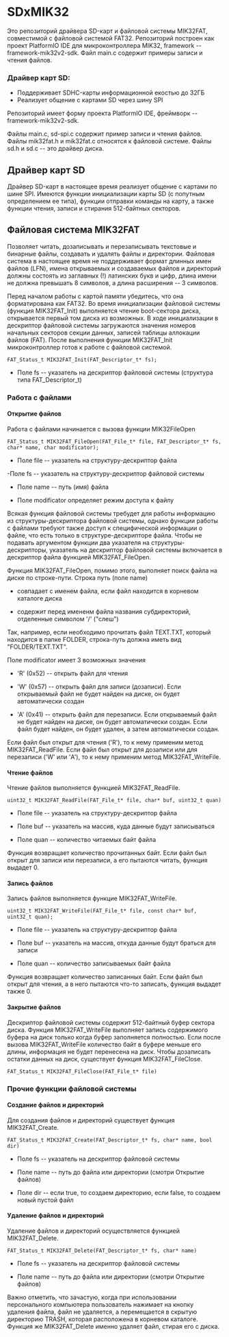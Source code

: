 # SDxMIK32
Это репозиторий драйвера SD-карт и файловой системы MIK32FAT, совместимой с файловой системой FAT32.
Репозиторий построен как проект PlatformIO IDE для микроконтроллера MIK32, framework -- framework-mik32v2-sdk. Файл main.c содержит примеры записи и чтения файлов.
### Драйвер карт SD:
- Поддерживает SDHC-карты информационной екостью до 32ГБ
- Реализует общение с картами SD через шину SPI

Репозиторий имеет форму проекта PlatformIO IDE, фреймворк -- framework-mik32v2-sdk.

Файлы main.c, sd-spi.c содержит пример записи и чтения файлов. Файлы mik32fat.h и mik32fat.c относятся к файловой системе. Файлы sd.h и sd.c -- это драйвер диска.

## **Драйвер карт SD**

Драйвер SD-карт в настоящее время реализует общение с картами по шине SPI. Имеются функции инициализации карты SD (с попутным определением ее типа), функции отправки команды на карту, а также функции чтения, записи и стирания 512-байтных секторов.

## **Файловая система MIK32FAT**

Позволяет читать, дозаписывать и перезаписывать текстовые и бинарные файлы, создавать и удалять файлы и директории. Файловая система в настоящее время не поддерживает формат длинных имен файлов (LFN), имена открываемых и создаваемых файлов и директорий должны состоять из заглавных (!) латинских букв и цифр, длина имени не должна превышать 8 символов, а длина расширения -- 3 символов.

Перед началом работы с картой памяти убедитесь, что она форматирована как FAT32.
Во время инициализации файловой системы (функция MIK32FAT_Init) выполняется чтение boot-сектора диска, открывается первый том диска из возможных. В ходе инициализации в дескриптор файловой системы загружаются значения номеров начальных секторов секции данных, записей таблицы аллокации файлов (FAT). После выполнения функции MIK32FAT_Init микроконтроллер готов к работе с файловой системой.

`FAT_Status_t MIK32FAT_Init(FAT_Descriptor_t* fs);`

- Поле fs -- указатель на дескриптор файловой системы (структура типа FAT_Descriptor_t)
### **Работа с файлами**

#### **Открытие файлов**

Работа с файлами начинается с вызова функции MIK32FileOpen

`FAT_Status_t MIK32FAT_FileOpen(FAT_File_t* file, FAT_Descriptor_t* fs, char* name, char modificator);`

- Поле file -- указатель на структуру-дескриптор файла

-Поле fs -- указатель на структуру-дескриптор файловой системы

- Поле name -- путь (имя) файла

- Поле modificator определяет режим доступа к файлу

Всякая функция файловой системы требудет для работы информацию из структуры-дескриптора файловой системы, однако функции работы с файлами требуют также доступ к специфической информации о файле, что есть только в структуре-дескрипторе файла. Чтобы не подавать аргументом функции два указателя на структуры-дескрипторы, указатель на дескриптор файловой системы включается в дескриптор файла функцией MIK32FAT_FileOpen.

Функция MIK32FAT_FileOpen, помимо этого, выполняет поиск файла на диске по строке-пути. Строка путь (поле name)

- совпадает с именем файла, если файл находится в корневом каталоге диска

- содержит перед имененм файла названия субдиректорий, отделенные символом '/' ("слеш")

Так, например, если необходимо прочитать файл TEXT.TXT, который находится в папке FOLDER, строка-путь должна иметь вид "FOLDER/TEXT.TXT".

Поле modificator имеет 3 возможных значения

- 'R' (0x52) -- открыть файл для чтения

- 'W' (0x57) -- открыть файл для записи (дозаписи). Если открываемый файл не будет найден на диске, он будет автоматически создан

- 'A' (0x41) -- открыть файл для перезаписи. Если открываемый файл не будет найден на диске, он будет автоматически создан. Если файл будет найден, он будет удален, а затем автоматически создан.

Если файл был открыт для чтения ('R'), то к нему применим метод MIK32FAT_ReadFile. Если файл был открыт для дозаписи или для перезаписи ('W' или 'A'), то к нему применим метод MIK32FAT_WriteFile.

#### **Чтение файлов**

Чтение файлов выполняется функцией MIK32FAT_ReadFile.

`uint32_t MIK32FAT_ReadFile(FAT_File_t* file, char* buf, uint32_t quan)`

- Поле file -- указатель на структуру-дескриптор файла

- Поле buf -- указатель на массив, куда данные будут записываться

- Поле quan -- количество читаемых байт файла

Функция возвращает количество прочитанных байт. Если файл был открыт для записи или перезаписи, а его пытаются читать, функция выдадет 0.

#### **Запись файлов**

Запись файлов выполняется функцие MIK32FAT_WriteFile.

`uint32_t MIK32FAT_WriteFile(FAT_File_t* file, const char* buf, uint32_t quan);`

- Поле file -- указатель на структуру-дескриптор файла

- Поле buf -- указатель на массив, откуда данные будут браться для записи

- Поле quan -- количество записываемых байт файла

Функция возвращает количество записанных байт. Если файл был открыт для чтения, а в него пытаются что-то записать, функция выдадет также 0.

#### **Закрытие файлов**

Дескриптор файловой системы содержит 512-байтный буфер сектора диска. Функция MIK32FAT_WriteFile выполняет запись содержимого буфера на диск только когда буфер заполняется полностью. Если после вызова MIK32FAT_WriteFile количество байт в буфере меньше его длины, информация не будет перенесена на диск. Чтобы дозаписать остатки данных на диск, существует функция MIK32FAT_FileClose.

`FAT_Status_t MIK32FAT_FileClose(FAT_File_t* file)`

### **Прочие функции файловой системы**

#### **Создание файлов и директорий**

Для создания файлов и директорий существует функция MIK32FAT_Create.

`FAT_Status_t MIK32FAT_Create(FAT_Descriptor_t* fs, char* name, bool dir)`

- Поле fs -- указатель на дескриптор файловой системы

- Поле name -- путь до файла или директории (смотри Открытие файлов)

- Поле dir -- если true, то создаем директорию, если false, то создаем новый пустой файл

#### **Удаление файлов и директорий**

Удаление файлов и директорий осуществляется функцией MIK32FAT_Delete.

`FAT_Status_t MIK32FAT_Delete(FAT_Descriptor_t* fs, char* name)`

- Поле fs -- указатель на дескриптор файловой системы

- Поле name -- путь до файла или директории (смотри Открытие файлов)

Важно отметить, что зачастую, когда при использовании персонального компьютера пользователь нажимает на кнопку удаления файла, файл не удаляется, а перемещается в скрытую директорию TRASH, которая расположена в корневом каталоге. Функция же MIK32FAT_Delete именно удаляет файл, стирая его с диска.